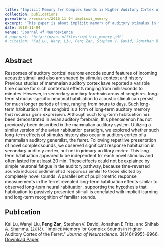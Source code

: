```yaml
---
title: "Implicit Memory for Complex Sounds in Higher Auditory Cortex of the Ferret"
collection: publications
permalink: /research/2018-11-04-implicit_memory
excerpt: 'This paper is about implicit memory of auditory stimulus in ferret auditory cortex.'
date: 2018-11-04
venue: 'Journal of Neuroscience'
# paperurl: 'http://pzan.io/files/implicit_memory.pdf'
# citation: 'Kai Lu, Wanyi Liu, Peng Zan, Stephen V. David, Jonathan B Fritz, and Shihab A. Shamma. (2018). &quot;Implicit Memory for Complex Sounds in Higher Auditory Cortex of the Ferret.&quot; <i>Journal of Neuroscience</i>. 38(46):9955–9966.'
---
```


Abstract
------
Responses of auditory cortical neurons encode sound features of incoming acoustic stimuli and also are shaped by stimulus context and history. Previous studies of mammalian auditory cortex have reported a variable time course for such contextual effects ranging from milliseconds to minutes. However, in secondary auditory forebrain areas of songbirds, long-term stimulus-specific neuronal habituation to acoustic stimuli can persist for much longer periods of time, ranging from hours to days. Such long-term habituation in the songbird is a form of long-term auditory memory that requires gene expression. Although such long-term habituation has been demonstrated in avian auditory forebrain, this phenomenon has not previously been described in the mammalian auditory system. Utilizing a similar version of the avian habituation paradigm, we explored whether such long-term effects of stimulus history also occur in auditory cortex of a mammalian auditory generalist, the ferret. Following repetitive presentation of novel complex sounds, we observed significant response habituation in secondary auditory cortex, but not in primary auditory cortex. This long-term habituation appeared to be independent for each novel stimulus and often lasted for at least 20 min. These effects could not be explained by simple neuronal fatigue in the auditory pathway, because time-reversed sounds induced undiminished responses similar to those elicited by completely novel sounds. A parallel set of pupillometric response measurements in the ferret revealed long-term habituation effects similar to observed long-term neural habituation, supporting the hypothesis that habituation to passively presented stimuli is correlated with implicit learning and long-term recognition of familiar sounds.

Publication
------
Kai Lu, Wanyi Liu, **Peng Zan**, Stephen V. David, Jonathan B Fritz, and Shihab A. Shamma. (2018). &quot;Implicit Memory for Complex Sounds in Higher Auditory Cortex of the Ferret.&quot; <i>Journal of Neuroscience</i>. 38(46):9955–9966. [Download Paper](http://pzan.io/files/implicit_memory.pdf)
